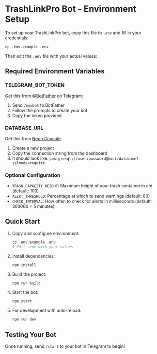 # TrashLinkPro Bot - Environment Setup

To set up your TrashLinkPro bot, copy this file to `.env` and fill in your credentials:

```bash
cp .env.example .env
```

Then edit the `.env` file with your actual values:

## Required Environment Variables

### TELEGRAM_BOT_TOKEN
Get this from [@BotFather](https://t.me/BotFather) on Telegram:
1. Send `/newbot` to BotFather
2. Follow the prompts to create your bot
3. Copy the token provided

### DATABASE_URL  
Get this from [Neon Console](https://console.neon.tech/):
1. Create a new project
2. Copy the connection string from the dashboard
3. It should look like: `postgresql://user:password@host/database?sslmode=require`

### Optional Configuration
- `TRASH_CAPACITY_HEIGHT`: Maximum height of your trash container in cm (default: 100)
- `ALERT_THRESHOLD`: Percentage at which to send warnings (default: 80)
- `CHECK_INTERVAL`: How often to check for alerts in milliseconds (default: 300000 = 5 minutes)

## Quick Start

1. Copy and configure environment:
   ```bash
   cp .env.example .env
   # Edit .env with your values
   ```

2. Install dependencies:
   ```bash
   npm install
   ```

3. Build the project:
   ```bash
   npm run build
   ```

4. Start the bot:
   ```bash
   npm start
   ```

5. For development with auto-reload:
   ```bash
   npm run dev
   ```

## Testing Your Bot

Once running, send `/start` to your bot in Telegram to begin!
